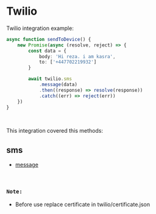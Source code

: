 # Twilio

Twilio integration example:

```typescript
async function sendToDevice() {
    new Promise(async (resolve, reject) => {
        const data = {
            body: 'Hi reza. i am kasra',
            to: ['+447702219932']
        }

        await twilio.sms
            .message(data)
            .then((response) => resolve(response))
            .catch((err) => reject(err))
    })
}
```

&nbsp;

This integration covered this methods:

## sms

-   [message]()

&nbsp;

### `Note:`

-   Before use replace certificate in twilio/certificate.json
